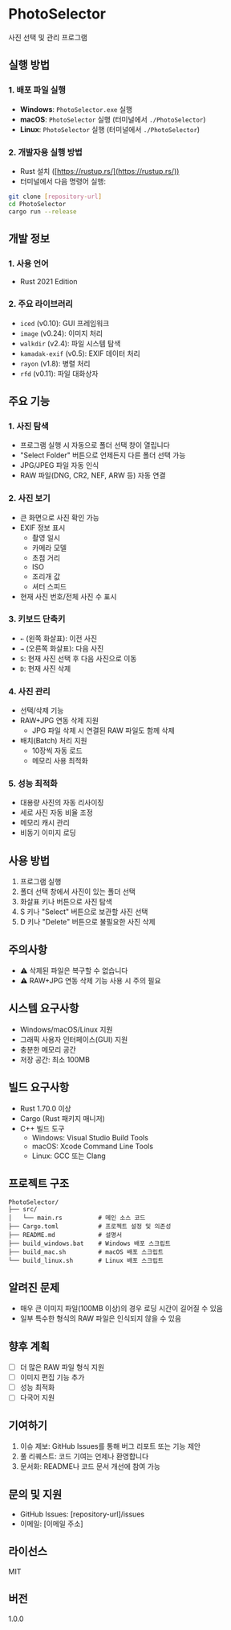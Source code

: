 # PhotoSelector

사진 선택 및 관리 프로그램

## 실행 방법

### 1. 배포 파일 실행
- **Windows**: `PhotoSelector.exe` 실행
- **macOS**: `PhotoSelector` 실행 (터미널에서 `./PhotoSelector`)
- **Linux**: `PhotoSelector` 실행 (터미널에서 `./PhotoSelector`)

### 2. 개발자용 실행 방법
- Rust 설치 ([https://rustup.rs/](https://rustup.rs/))
- 터미널에서 다음 명령어 실행:
```bash
git clone [repository-url]
cd PhotoSelector
cargo run --release
```

## 개발 정보

### 1. 사용 언어
- Rust 2021 Edition

### 2. 주요 라이브러리
- `iced` (v0.10): GUI 프레임워크
- `image` (v0.24): 이미지 처리
- `walkdir` (v2.4): 파일 시스템 탐색
- `kamadak-exif` (v0.5): EXIF 데이터 처리
- `rayon` (v1.8): 병렬 처리
- `rfd` (v0.11): 파일 대화상자

## 주요 기능

### 1. 사진 탐색
- 프로그램 실행 시 자동으로 폴더 선택 창이 열립니다
- "Select Folder" 버튼으로 언제든지 다른 폴더 선택 가능
- JPG/JPEG 파일 자동 인식
- RAW 파일(DNG, CR2, NEF, ARW 등) 자동 연결

### 2. 사진 보기
- 큰 화면으로 사진 확인 가능
- EXIF 정보 표시
  * 촬영 일시
  * 카메라 모델
  * 초점 거리
  * ISO
  * 조리개 값
  * 셔터 스피드
- 현재 사진 번호/전체 사진 수 표시

### 3. 키보드 단축키
- `←` (왼쪽 화살표): 이전 사진
- `→` (오른쪽 화살표): 다음 사진
- `S`: 현재 사진 선택 후 다음 사진으로 이동
- `D`: 현재 사진 삭제

### 4. 사진 관리
- 선택/삭제 기능
- RAW+JPG 연동 삭제 지원
  * JPG 파일 삭제 시 연결된 RAW 파일도 함께 삭제
- 배치(Batch) 처리 지원
  * 10장씩 자동 로드
  * 메모리 사용 최적화

### 5. 성능 최적화
- 대용량 사진의 자동 리사이징
- 세로 사진 자동 비율 조정
- 메모리 캐시 관리
- 비동기 이미지 로딩

## 사용 방법
1. 프로그램 실행
2. 폴더 선택 창에서 사진이 있는 폴더 선택
3. 화살표 키나 버튼으로 사진 탐색
4. S 키나 "Select" 버튼으로 보관할 사진 선택
5. D 키나 "Delete" 버튼으로 불필요한 사진 삭제

## 주의사항
- ⚠️ 삭제된 파일은 복구할 수 없습니다
- ⚠️ RAW+JPG 연동 삭제 기능 사용 시 주의 필요

## 시스템 요구사항
- Windows/macOS/Linux 지원
- 그래픽 사용자 인터페이스(GUI) 지원
- 충분한 메모리 공간
- 저장 공간: 최소 100MB

## 빌드 요구사항
- Rust 1.70.0 이상
- Cargo (Rust 패키지 매니저)
- C++ 빌드 도구
  * Windows: Visual Studio Build Tools
  * macOS: Xcode Command Line Tools
  * Linux: GCC 또는 Clang

## 프로젝트 구조
```
PhotoSelector/
├── src/
│   └── main.rs          # 메인 소스 코드
├── Cargo.toml           # 프로젝트 설정 및 의존성
├── README.md            # 설명서
├── build_windows.bat    # Windows 배포 스크립트
├── build_mac.sh         # macOS 배포 스크립트
└── build_linux.sh       # Linux 배포 스크립트
```

## 알려진 문제
- 매우 큰 이미지 파일(100MB 이상)의 경우 로딩 시간이 길어질 수 있음
- 일부 특수한 형식의 RAW 파일은 인식되지 않을 수 있음

## 향후 계획
- [ ] 더 많은 RAW 파일 형식 지원
- [ ] 이미지 편집 기능 추가
- [ ] 성능 최적화
- [ ] 다국어 지원

## 기여하기
1. 이슈 제보: GitHub Issues를 통해 버그 리포트 또는 기능 제안
2. 풀 리퀘스트: 코드 기여는 언제나 환영합니다
3. 문서화: README나 코드 문서 개선에 참여 가능

## 문의 및 지원
- GitHub Issues: [repository-url]/issues
- 이메일: [이메일 주소]

## 라이선스
MIT

## 버전
1.0.0 